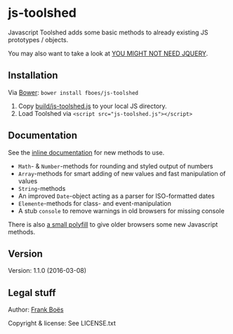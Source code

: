 js-toolshed
===========

Javascript Toolshed adds some basic methods to already existing JS prototypes / objects.

You may also want to take a look at [YOU MIGHT NOT NEED JQUERY](http://youmightnotneedjquery.com/).


Installation
------------

Via [Bower](http://bower.io/): `bower install fboes/js-toolshed`

1. Copy [build/js-toolshed.js](build/js-toolshed.js) to your local JS directory.
2. Load Toolshed via `<script src="js-toolshed.js"></script>`

Documentation
-------------

See the [inline documentation](src/js-toolshed.js) for new methods to use.

* `Math`- & `Number`-methods for rounding and styled output of numbers
* `Array`-methods for smart adding of new values and fast manipulation of values
* `String`-methods
* An improved `Date`-object acting as a parser for ISO-formatted dates
* `Elemente`-methods for class- and event-manipulation
* A stub `console` to remove warnings in old browsers for missing console

There is also [a small polyfill](src/js-legacy.js) to give older browsers some new Javascript methods.


Version
-------

Version: 1.1.0 (2016-03-08)

Legal stuff
-----------

Author: [Frank Boës](http://3960.org)

Copyright & license: See LICENSE.txt
